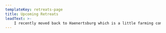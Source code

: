 ```yaml
---
templateKey: retreats-page
title: Upcoming Retreats
leadText: >-
    I recently moved back to Haenertsburg which is a little farming community in the Wolkberg mountains of Limpopo. Its where I grew up and spent most of my teenage years pining for a bigger more adventurous world. I left as soon as I could and embraced the big cities and foreign countries…little did I know how much my heart would pine for the open spaces, the shining stars and the local pub.
---
```

